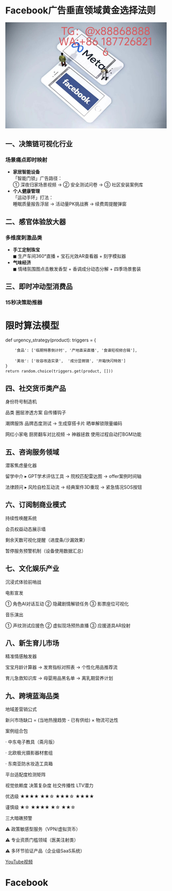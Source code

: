 # Facebook广告垂直领域黄金选择法则
![替代文字](93a3c1560684534eb17a3aac0182183.jpg)
## 一、决策链可视化行业
### 场景痛点即时映射
- **家居智能设备**  
  「智能门锁」广告路径：  
  ① 深夜归家场景视频 → ② 安全测试问卷 → ③ 社区安装案例库
- **个人健康管理**  
  「运动手环」打法：  
  睡眠质量报告浮层 → 活动量PK挑战赛 → 续费周提醒弹窗
## 二、感官体验放大器
### 多维度刺激品类
- **手工定制珠宝**  
  ◼ 生产车间360°直播 + 宝石光效AR查看器 + 刻字模拟器
- **气味经济**  
  ◼ 情绪氛围图点击散发香型 + 香调成分动态分解 + 四季场景套装
## 三、即时冲动型消费品
### 15秒决策助推器

# 限时算法模型
def urgency_strategy(product):
    triggers = {
    
        '食品': ['临期特惠倒计时', '产地直采直播', '食谱短视频合辑'],
        
        '美妆': ['妆容改造实录',  '成分显微镜', '开箱快闪特效']
    }
    return random.choice(triggers.get(product, []))

  
四、社交货币类产品
---
身份符号制造机

品类	圈层渗透方案	自传播钩子

潮牌服饰	品牌态度测试 → 生成穿搭卡片	晒单解锁限量编码

网红小家电	厨房翻车对比视频 → 神器拯救	使用过程自动打BGM功能

五、咨询服务领域
---
潜客焦虑量化器

留学中介
▸ GPT学术评估工具 → 院校匹配雷达图 → offer案例时间轴

法律顾问
▸ 风险自检互动流 → 经典案件3D重现 → 紧急情况SOS按钮

六、订阅制商业模式
---
持续性唤醒系统

会员权益动态展示墙

剩余天数可视化提醒（进度条/沙漏效果）

暂停服务预警机制（设备使用数据汇总）

七、文化娱乐产业
---
沉浸式体验前哨战

电影宣发

① 角色AI对话互动 ② 隐藏剧情解锁任务 ③ 影票座位可视化

音乐演出

① 声纹测试应援色 ② 虚拟现场预热直播 ③ 应援道具AR投射

八、新生育儿市场
---
精准情感触发器

宝宝月龄计算器 → 发育指标对照表 → 个性化用品推荐流

育儿急救知识库 → 母婴用品黑名单 → 离乳期营养计划

九、跨境蓝海品类
---
地域差营销公式

<TEXT>
新兴市场缺口 = (当地热搜趋势 - 已有供给) × 物流可达性
  
案例组合包

· 中东电子教具（斋月版）

· 北欧极光摄影器材套组

· 东南亚防水妆造工具箱

平台适配度检测矩阵

视觉依赖度	决策复杂度	社交传播性	LTV潜力

优选级	★★★★	★★☆	★★★☆	★★★★

谨慎级	★☆	★★★★	★☆	★★☆

三大暗礁预警

⚠️ 政策敏感型服务（VPN/虚拟货币）

⚠️ 专业资质门槛领域（医美注射类）

⚠️ 多环节验证产品（企业级SaaS系统）

[YouTube视频](https://youtube.com/shorts/wXvNuE8t-64?feature=share)

# Facebook
